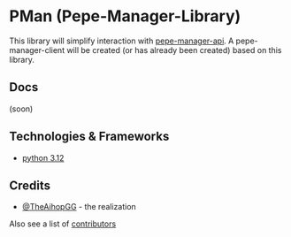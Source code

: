 # PMan (Pepe-Manager-Library)

This library will simplify interaction with [pepe-manager-api](https://github.com/TheAihopGG/Pepe-Manager-API). A pepe-manager-client will be created (or has already been created) based on this library.

## Docs

(soon)

## Technologies & Frameworks

- [python 3.12](https://www.python.org/)

## Credits

- [@TheAihopGG](https://github.com/TheAihopGG) - the realization

Also see a list of [contributors](https://github.com/TheAihopGG/Pepe-Manager-Library/graphs/contributors)
